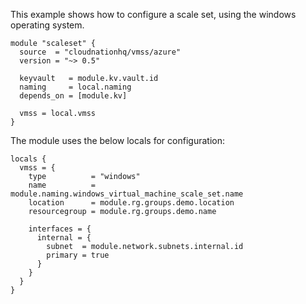 This example shows how to configure a scale set, using the windows operating system.

```hcl
module "scaleset" {
  source  = "cloudnationhq/vmss/azure"
  version = "~> 0.5"

  keyvault   = module.kv.vault.id
  naming     = local.naming
  depends_on = [module.kv]

  vmss = local.vmss
}
```

The module uses the below locals for configuration:

```hcl
locals {
  vmss = {
    type          = "windows"
    name          = module.naming.windows_virtual_machine_scale_set.name
    location      = module.rg.groups.demo.location
    resourcegroup = module.rg.groups.demo.name

    interfaces = {
      internal = {
        subnet  = module.network.subnets.internal.id
        primary = true
      }
    }
  }
}
```
